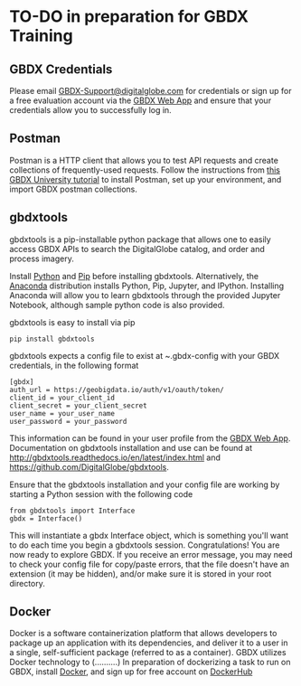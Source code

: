 # TO-DO in preparation for GBDX Training

## GBDX Credentials
Please email GBDX-Support@digitalglobe.com for credentials or sign up for a free evaluation account via the [GBDX Web App](https://gbdx.geobigdata.io/login) and ensure that your credentials allow you to successfully log in.

## Postman
Postman is a HTTP client that allows you to test API requests and create collections of frequently-used requests. Follow the instructions from [this GBDX University tutorial](http://gbdxdocs.digitalglobe.com/docs/postman-instructions-collections) to install Postman, set up your environment, and import GBDX postman collections.

## gbdxtools  

gbdxtools is a pip-installable python package that allows one to easily access GBDX APIs to search the DigitalGlobe catalog, and order and process imagery.

Install [Python](https://www.python.org/) and [Pip](https://pip.pypa.io/en/stable/installing/) before installing gbdxtools. Alternatively, the [Anaconda](https://jupyter.readthedocs.io/en/latest/install.html) distribution installs Python, Pip, Jupyter, and IPython. Installing Anaconda will allow you to learn gbdxtools through the provided Jupyter Notebook, although sample python code is also provided.

gbdxtools is easy to install via pip
  ```
  pip install gbdxtools
  ```

gbdxtools expects a config file to exist at ~.gbdx-config with your GBDX credentials, in the following format
  ```
  [gbdx]
  auth_url = https://geobigdata.io/auth/v1/oauth/token/
  client_id = your_client_id
  client_secret = your_client_secret
  user_name = your_user_name
  user_password = your_password
  ```
This information can be found in your user profile from the [GBDX Web App](https://gbdx.geobigdata.io/login). Documentation on gbdxtools installation and use can be found at http://gbdxtools.readthedocs.io/en/latest/index.html and https://github.com/DigitalGlobe/gbdxtools. 

Ensure that the gbdxtools installation and your config file are working by starting a Python session with the following code
  ```
  from gbdxtools import Interface
  gbdx = Interface()
  ```
This will instantiate a gbdx Interface object, which is something you'll want to do each time you begin a gbdxtools session. Congratulations! You are now ready to explore GBDX. If you receive an error message, you may need to check your config file for copy/paste errors, that the file doesn't have an extension (it may be hidden), and/or make sure it is stored in your root directory.   

## Docker
Docker is a software containerization platform that allows developers to package up an application with its dependencies, and deliver it to a user in a single, self-sufficient package (referred to as a container). GBDX utilizes Docker technology to  (..........)
In preparation of dockerizing a task to run on GBDX, install [Docker](https://docs.docker.com/engine/getstarted/step_one/), and sign up for free account on [DockerHub](https://hub.docker.com/)

